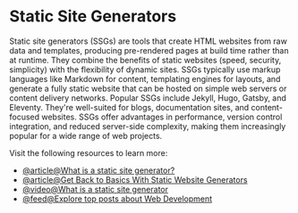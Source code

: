 # Static Site Generators

Static site generators (SSGs) are tools that create HTML websites from raw data and templates, producing pre-rendered pages at build time rather than at runtime. They combine the benefits of static websites (speed, security, simplicity) with the flexibility of dynamic sites. SSGs typically use markup languages like Markdown for content, templating engines for layouts, and generate a fully static website that can be hosted on simple web servers or content delivery networks. Popular SSGs include Jekyll, Hugo, Gatsby, and Eleventy. They're well-suited for blogs, documentation sites, and content-focused websites. SSGs offer advantages in performance, version control integration, and reduced server-side complexity, making them increasingly popular for a wide range of web projects.

Visit the following resources to learn more:

- [@article@What is a static site generator?](https://www.cloudflare.com/learning/performance/static-site-generator/)
- [@article@Get Back to Basics With Static Website Generators](https://thenewstack.io/get-back-basics-static-website-generators/)
- [@video@What is a static site generator](https://www.youtube.com/watch?v=Qms4k6y7OgI)
- [@feed@Explore top posts about Web Development](https://app.daily.dev/tags/webdev?ref=roadmapsh)
